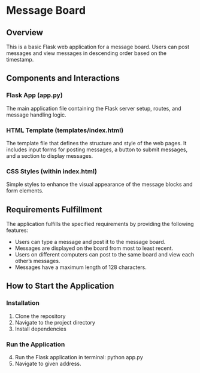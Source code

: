 # Message Board

## Overview

This is a basic Flask web application for a message board. Users can post messages and view messages in descending order based on the timestamp.

## Components and Interactions

### Flask App (app.py) 
The main application file containing the Flask server setup, routes, and message handling logic.

### HTML Template (templates/index.html)
The template file that defines the structure and style of the web pages. It includes input forms for posting messages, a button to submit messages, and a section to display messages.

### CSS Styles (within index.html)
Simple styles to enhance the visual appearance of the message blocks and form elements.

## Requirements Fulfillment
The application fulfills the specified requirements by providing the following features:
- Users can type a message and post it to the message board.
- Messages are displayed on the board from most to least recent.
- Users on different computers can post to the same board and view each other’s messages.
- Messages have a maximum length of 128 characters.

## How to Start the Application

### Installation

1. Clone the repository
2. Navigate to the project directory
3. Install dependencies

### Run the Application

4. Run the Flask application in terminal: python app.py
5. Navigate to given address.


